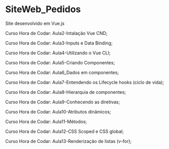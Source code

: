 # SiteWeb_Pedidos
 Site desenvolvido em Vue.js

Curso Hora de Codar: Aula2-Intalação Vue CND;

Curso Hora de Codar: Aula3-Inputs e Data Binding;

Curso Hora de Codar: Aula4-Utilizando o Vue CLI;

Curso Hora de Codar: Aula5-Criando Componentes;

Curso Hora de Codar: Aula6_Dados em componentes;

Curso Hora de Codar: Aula7-Entendendo os Lifecycle hooks (ciclo de vida);

Curso Hora de Codar: Aula8-Hierarquia de componentes;

Curso Hora de Codar: Aula9-Conhecendo as diretivas;

Curso Hora de Codar: Aula10-Atributos dinâmicos;

Curso Hora de Codar: Aula11-Métodos;

Curso Hora de Codar: Aula12-CSS Scoped e CSS global;

Curso Hora de Codar: Aula13-Renderização de listas (v-for);